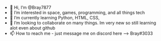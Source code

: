 - 👋 Hi, I’m @Bray7877
- 👀 I’m interested in space, games, programming, and all things tech
- 🌱 I’m currently learning Python, HTML, CSS, 
- 💞️ I’m looking to collaborate on many things. Im very new so still learning alot even about github
- 📫 How to reach me - just message me on discord here --> Bray#3033

<!---
Bray7877/Bray7877 is a ✨ special ✨ repository because its `README.md` (this file) appears on your GitHub profile.
You can click the Preview link to take a look at your changes.
--->
